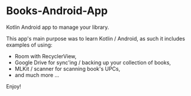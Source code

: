 # Books-Android-App

Kotlin Android app to manage your library.

This app's main purpose was to learn Kotlin / Android, as such it includes examples of using:
- Room with RecyclerView,
- Google Drive for sync'ing / backing up your collection of books,
- MLKit / scanner for scanning book's UPCs,
- and much more ...

Enjoy!
